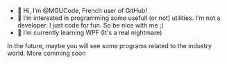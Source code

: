 - 👋 Hi, I’m @MGUCode, French user of GitHub!
- 👀 I’m interested in programming some usefull (or not) utilities.
      I'm not a developer. I just code for fun. So be nice with me ;)
- 🌱 I’m currently learning WPF (It's a real nightmare)

In the future, maybe you will see some programs related to the industry world.
More comming soon

<!---
MGUCode/MGUCode is a ✨ special ✨ repository because its `README.md` (this file) appears on your GitHub profile.
You can click the Preview link to take a look at your changes.
--->
